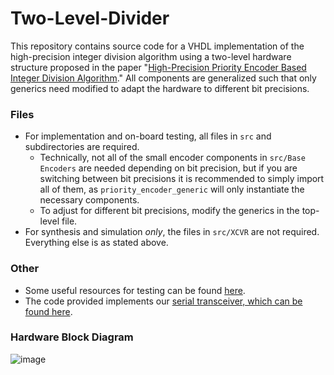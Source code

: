 # Two-Level-Divider
This repository contains source code for a VHDL implementation of the high-precision integer division algorithm using a two-level hardware structure proposed in the paper "[High-Precision Priority Encoder Based Integer Division Algorithm](https://ieeexplore.ieee.org/document/9531809)." All components are generalized such that only generics need modified to adapt the hardware to different bit precisions.

### Files
- For implementation and on-board testing, all files in `src` and subdirectories are required.
  - Technically, not all of the small encoder components in `src/Base Encoders` are needed depending on bit precision, but if you are switching between bit precisions it is recommended to simply import all of them, as `priority_encoder_generic` will only instantiate the necessary components.
  - To adjust for different bit precisions, modify the generics in the top-level file.
- For synthesis and simulation *only*, the files in `src/XCVR` are not required. Everything else is as stated above.

### Other
- Some useful resources for testing can be found [here](https://github.com/ALUminaries/Two-Level-Multiplier).
- The code provided implements our [serial transceiver, which can be found here](https://github.com/ALUminaries/Serial-Transceiver).

### Hardware Block Diagram
![image](https://github.com/ALUminaries/Two-Level-Divider/assets/16062019/f8893681-b5e7-47b6-b0fc-2e83da614538)


